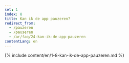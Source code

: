 ```yaml
---
set: 1
index: 8
title: Kan ik de app pauzeren?
redirect_from: 
  - /pauzeren
  - /pauseren
  - /ar/faq/24-kan-ik-de-app-pauzeren
contentLang: en
---
```

{% include content/en/1-8-kan-ik-de-app-pauzeren.md %}
